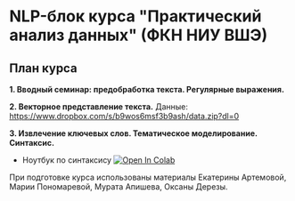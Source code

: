 # NLP-блок курса "Практический анализ данных" (ФКН НИУ ВШЭ)

## План курса

__1. Вводный семинар: предобработка текста. Регулярные выражения.__

__2. Векторное представление текста.__ Данные: https://www.dropbox.com/s/b9wos6msf3b9ash/data.zip?dl=0

__3. Извлечение ключевых слов. Тематическое моделирование. Синтаксис.__
* Ноутбук по синтаксису [![Open In Colab](https://colab.research.google.com/assets/colab-badge.svg)](https://colab.research.google.com/github/Combo-Breaker/hse_dpo_nlp/blob/master/sem%2003/3_Syntax.ipynb)

При подготовке курса использованы материалы Екатерины Артемовой, Марии Пономаревой, Мурата Апишева, Оксаны Дерезы.


